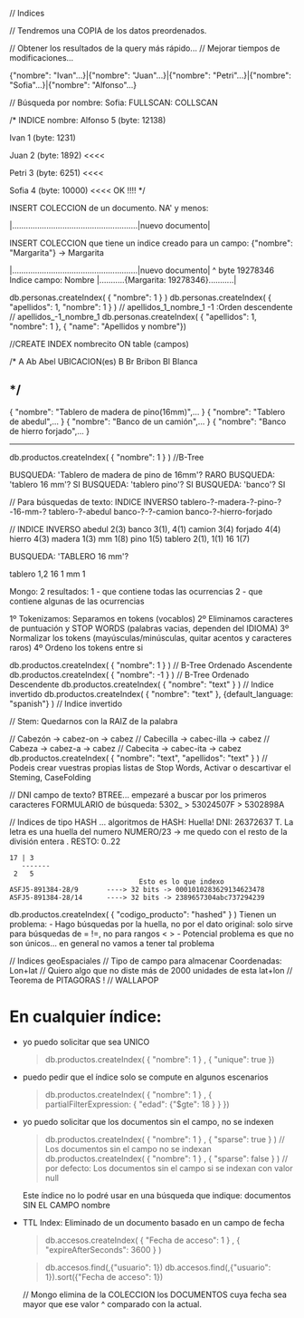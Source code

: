 
// Indices

// Tendremos una COPIA de los datos preordenados.

// Obtener los resultados de la query más rápido...
// Mejorar tiempos de modificaciones...

{"nombre": "Ivan"...}|{"nombre": "Juan"...}|{"nombre": "Petri"...}|{"nombre": "Sofia"...}|{"nombre": "Alfonso"...}

// Búsqueda por nombre: Sofia: FULLSCAN: COLLSCAN

/*
INDICE nombre:
Alfonso     5   (byte: 12138)

Ivan        1   (byte: 1231)

Juan        2   (byte: 1892)        <<<<

Petri       3   (byte: 6251)        <<<<

Sofia       4   (byte: 10000)       <<<< OK !!!!
*/


INSERT COLECCION de un documento. NA' y menos:

|.......................................................|nuevo documento|

INSERT COLECCION que tiene un indice creado para un campo: {"nombre": "Margarita"} -> Margarita

|.......................................................|nuevo documento|
                                                        ^ byte 19278346
    Indice campo: Nombre
    |...........{Margarita: 19278346}...........|

db.personas.createIndex( { "nombre": 1 } )
db.personas.createIndex( { "apellidos": 1, "nombre": 1 } )  // apellidos_1_nombre_1
                                       -1 :Orden descendente // apellidos_-1_nombre_1
db.personas.createIndex( { "apellidos": 1, "nombre": 1 },  { "name": "Apellidos y nombre"})

//CREATE INDEX nombrecito ON table (campos)

/*
A
    Ab
        Abel            UBICACION(es)
B
    Br
        Bribon
    Bl
        Blanca


*/
---
{ "nombre": "Tablero de madera de pino(16mm)",... }
{ "nombre": "Tablero de abedul",... }
{ "nombre": "Banco de un camión",... }
{ "nombre": "Banco de hierro forjado",... }

----
db.productos.createIndex( { "nombre": 1 } ) //B-Tree


BUSQUEDA: 'Tablero de madera de pino de 16mm'?  RARO
BUSQUEDA: 'tablero 16 mm'?                      SI
BUSQUEDA: 'tablero pino'?                       SI
BUSQUEDA: 'banco'?                              SI

// Para búsquedas de texto: INDICE INVERSO
tablero-?-madera-?-pino-?-16-mm-?
tablero-?-abedul
banco-?-?-camion
banco-?-hierro-forjado

// INDICE INVERSO
abedul      2(3)
banco       3(1), 4(1)
camion      3(4)
forjado     4(4)
hierro      4(3)
madera      1(3)
mm          1(8)
pino        1(5)
tablero     2(1), 1(1)
16          1(7)

BUSQUEDA: 'TABLERO 16 mm'?                  

tablero         1,2
16              1
mm              1

Mongo: 2 resultados:
    1 - que contiene todas las ocurrencias
    2 - que contiene algunas de las ocurrencias 

1º Tokenizamos: Separamos en tokens (vocablos)
2º Eliminamos caracteres de puntuación y STOP WORDS (palabras vacias, dependen del IDIOMA)
3º Normalizar los tokens (mayúsculas/minúsculas, quitar acentos y caracteres raros)
4º Ordeno los tokens entre si

db.productos.createIndex( { "nombre":  1 } )        // B-Tree Ordenado Ascendente
db.productos.createIndex( { "nombre": -1 } )        // B-Tree Ordenado Descendente
db.productos.createIndex( { "nombre": "text" } )    // Indice invertido
db.productos.createIndex( { "nombre": "text" }, {default_language: "spanish"} )    // Indice invertido

// Stem: Quedarnos con la RAIZ de la palabra

// Cabezón          -> cabez-on     -> cabez
// Cabecilla        -> cabec-illa   -> cabez
// Cabeza           -> cabez-a      -> cabez
// Cabecita         -> cabec-ita    -> cabez
db.productos.createIndex( { "nombre":  "text", "apellidos": "text" } ) 
// Podeis crear vuestras propias listas de Stop Words, Activar o descartivar el Steming, CaseFolding

// DNI campo de texto? BTREE... empezaré a buscar por los primeros caracteres
FORMULARIO de búsqueda: 5302_
                        > 53024507F
                        > 5302898A
                        
// Indices de tipo HASH ... algoritmos de HASH: Huella!
DNI: 26372637 T. La letra es una huella del numero
    NUMERO/23 -> me quedo con el resto de la división entera . RESTO: 0..22

    17 | 3
       -------
     2   5
                                    Esto es lo que indexo
    ASFJ5-891384-28/9       ----> 32 bits -> 0001010283629134623478
    ASFJ5-891384-28/14      ----> 32 bits -> 2389657304abc737294239

db.productos.createIndex( { "codigo_producto": "hashed" } ) 
Tienen un problema: 
    - Hago búsquedas por la huella, no por el dato original: solo sirve para búsquedas de = !=, no para rangos < > 
    - Potencial problema es que no son únicos... en general no vamos a tener tal problema


// Indices geoEspaciales
// Tipo de campo para almacenar Coordenadas: Lon+lat
// Quiero algo que no diste más de 2000 unidades de esta lat+lon
//  Teorema de PITAGORAS !
// WALLAPOP

# En cualquier índice:

- yo puedo solicitar que sea UNICO

    > db.productos.createIndex( { "nombre":  1 } , { "unique": true })  

- puedo pedir que el índice solo se compute en algunos escenarios

    > db.productos.createIndex( { "nombre":  1 } , { partialFilterExpression: { "edad": {"$gte": 18 } } })  

- yo puedo solicitar que los documentos sin el campo, no se indexen

    > db.productos.createIndex( { "nombre":  1 } , { "sparse": true } )    // Los documentos sin el campo no se indexan
    > db.productos.createIndex( { "nombre":  1 } , { "sparse": false } )   // por defecto: Los documentos sin el campo si se indexan con valor null

    Este índice no lo podré usar en una búsqueda que indique: documentos SIN EL CAMPO nombre

- TTL Index: Eliminado de un documento basado en un campo de fecha

    > db.accesos.createIndex( { "Fecha de acceso":  1 } , { "expireAfterSeconds": 3600 } )
    
    > db.accesos.find(,{"usuario": 1})
    > db.accesos.find(,{"usuario": 1}).sort({"Fecha de acceso":  1})
    
    // Mongo elimina de la COLECCION los DOCUMENTOS cuya fecha sea mayor que ese valor ^ comparado con la actual.
    